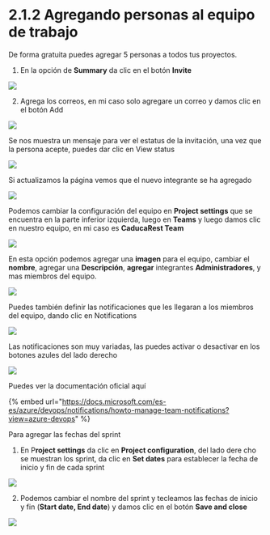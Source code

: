 # 2.1.2 Agregando personas al equipo de trabajo

De forma gratuita puedes agregar 5 personas a todos tus proyectos. 

1. En la opción de **Summary** da clic en el botón **Invite**

![](../../.gitbook/assets/image%20%2838%29.png)

2. Agrega los correos, en mi caso solo agregare un correo y damos clic en el botón Add

![](../../.gitbook/assets/image%20%2821%29.png)

Se nos muestra un mensaje para ver el estatus de la invitación, una vez que la persona acepte, puedes dar clic en View status

![](../../.gitbook/assets/image%20%28245%29.png)

Si actualizamos la página vemos que el nuevo integrante se ha agregado 

![](../../.gitbook/assets/image%20%2866%29.png)

Podemos cambiar la configuración del equipo en **Project settings** que se encuentra en la parte inferior izquierda, luego en **Teams** y luego damos clic en nuestro equipo, en mi caso es **CaducaRest Team**

![](../../.gitbook/assets/image%20%2870%29.png)

En esta opción podemos agregar una **imagen** para el equipo, cambiar el **nombre**, agregar una **Descripción**, **agregar** integrantes **Administradores**, y mas miembros del equipo. 

![](../../.gitbook/assets/image%20%28264%29.png)

Puedes también definir las notificaciones que les llegaran a los miembros del equipo, dando clic en Notifications

![](../../.gitbook/assets/image%20%28104%29.png)

Las notificaciones son muy variadas, las puedes activar o desactivar en los botones azules del lado derecho

![](../../.gitbook/assets/image%20%28112%29.png)

Puedes ver la documentación oficial aquí

{% embed url="https://docs.microsoft.com/es-es/azure/devops/notifications/howto-manage-team-notifications?view=azure-devops" %}

Para agregar las fechas del sprint

1. En P**roject settings** da clic en **Project configuration**, del lado dere cho se muestran los sprint, da clic en **Set dates** para establecer la fecha de inicio y fin de cada sprint

![](../../.gitbook/assets/image%20%28203%29.png)

2. Podemos cambiar el nombre del sprint y tecleamos las fechas de inicio y fin \(**Start date, End date**\)  y damos clic en el botón **Save and close**

![](../../.gitbook/assets/image%20%28184%29.png)

